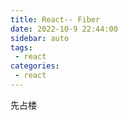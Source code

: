```yaml
---
title: React-- Fiber
date: 2022-10-9 22:44:00
sidebar: auto
tags:
 - react
categories:
 - react
---
```


先占楼
